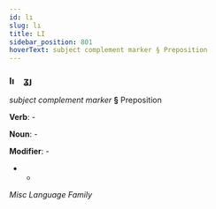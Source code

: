 ```yaml
---
id: lı
slug: lı
title: LI
sidebar_position: 801
hoverText: subject complement marker § Preposition
---
```


### lı&emsp;<span kind="abugida">ʓȷ</span>

*subject complement marker* **§** Preposition

**Verb**: -

**Noun**: -

**Modifier**: -

- -

*Misc Language Family*